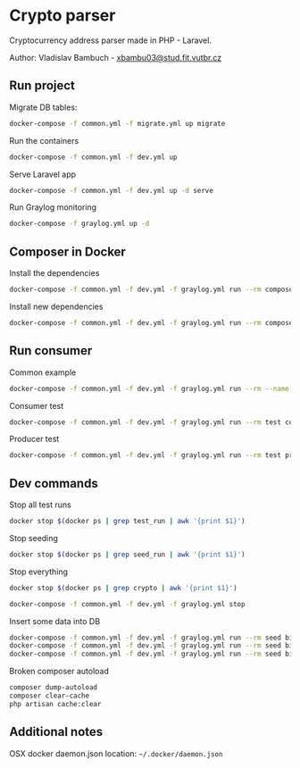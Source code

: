 # Crypto parser

Cryptocurrency address parser made in PHP - Laravel.

Author: Vladislav Bambuch - xbambu03@stud.fit.vutbr.cz

## Run project
Migrate DB tables:
```bash
docker-compose -f common.yml -f migrate.yml up migrate
```

Run the containers
```bash
docker-compose -f common.yml -f dev.yml up
``` 

Serve Laravel app
```bash
docker-compose -f common.yml -f dev.yml up -d serve
```

Run Graylog monitoring
```bash
docker-compose -f graylog.yml up -d 
```
             
## Composer in Docker

Install the dependencies
```bash
docker-compose -f common.yml -f dev.yml -f graylog.yml run --rm composer
```

Install new dependencies
```bash
docker-compose -f common.yml -f dev.yml -f graylog.yml run --rm composer require <package>
```

## Run consumer 
Common example
```bash
docker-compose -f common.yml -f dev.yml -f graylog.yml run --rm --name consumer_<name> <service> <artisan command>
```

Consumer test
```bash
docker-compose -f common.yml -f dev.yml -f graylog.yml run --rm test consumer:test 
```

Producer test
```bash
docker-compose -f common.yml -f dev.yml -f graylog.yml run --rm test producer:test 
```

## Dev commands
Stop all test runs
```bash
docker stop $(docker ps | grep test_run | awk '{print $1}')
```

Stop seeding
```bash
docker stop $(docker ps | grep seed_run | awk '{print $1}')
```

Stop everything
```bash
docker stop $(docker ps | grep crypto | awk '{print $1}')
```
```bash
docker-compose -f common.yml -f dev.yml -f graylog.yml stop
```

Insert some data into DB
```bash
docker-compose -f common.yml -f dev.yml -f graylog.yml run --rm seed bitcointalk:initialize_boards
docker-compose -f common.yml -f dev.yml -f graylog.yml run --rm seed bitcointalk:run_boards 
docker-compose -f common.yml -f dev.yml -f graylog.yml run --rm seed bitcointalk:run_main_topics
```

Broken composer autoload
```bash
composer dump-autoload
composer clear-cache
php artisan cache:clear
```

## Additional notes
OSX docker daemon.json location: `~/.docker/daemon.json`